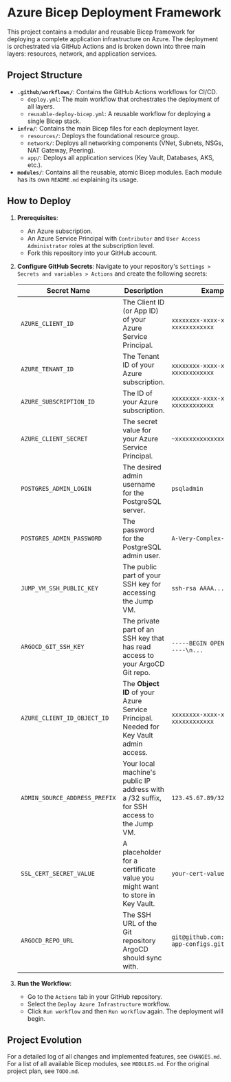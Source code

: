 # Azure Bicep Deployment Framework

This project contains a modular and reusable Bicep framework for deploying a complete application infrastructure on Azure. The deployment is orchestrated via GitHub Actions and is broken down into three main layers: resources, network, and application services.

## Project Structure

- **`.github/workflows/`**: Contains the GitHub Actions workflows for CI/CD.
  - `deploy.yml`: The main workflow that orchestrates the deployment of all layers.
  - `reusable-deploy-bicep.yml`: A reusable workflow for deploying a single Bicep stack.
- **`infra/`**: Contains the main Bicep files for each deployment layer.
  - `resources/`: Deploys the foundational resource group.
  - `network/`: Deploys all networking components (VNet, Subnets, NSGs, NAT Gateway, Peering).
  - `app/`: Deploys all application services (Key Vault, Databases, AKS, etc.).
- **`modules/`**: Contains all the reusable, atomic Bicep modules. Each module has its own `README.md` explaining its usage.

## How to Deploy

1.  **Prerequisites**:
    - An Azure subscription.
    - An Azure Service Principal with `Contributor` and `User Access Administrator` roles at the subscription level.
    - Fork this repository into your GitHub account.

2.  **Configure GitHub Secrets**:
    Navigate to your repository's `Settings > Secrets and variables > Actions` and create the following secrets:

    | Secret Name | Description | Example Value |
    |---|---|---|
    | `AZURE_CLIENT_ID` | The Client ID (or App ID) of your Azure Service Principal. | `xxxxxxxx-xxxx-xxxx-xxxx-xxxxxxxxxxxx` |
    | `AZURE_TENANT_ID` | The Tenant ID of your Azure subscription. | `xxxxxxxx-xxxx-xxxx-xxxx-xxxxxxxxxxxx` |
    | `AZURE_SUBSCRIPTION_ID` | The ID of your Azure subscription. | `xxxxxxxx-xxxx-xxxx-xxxx-xxxxxxxxxxxx` |
    | `AZURE_CLIENT_SECRET` | The secret value for your Azure Service Principal. | `~xxxxxxxxxxxxxxxxxxxxxxxxxxxxxx` |
    | `POSTGRES_ADMIN_LOGIN` | The desired admin username for the PostgreSQL server. | `psqladmin` |
    | `POSTGRES_ADMIN_PASSWORD`| The password for the PostgreSQL admin user. | `A-Very-Complex-Password!123` |
    | `JUMP_VM_SSH_PUBLIC_KEY`| The public part of your SSH key for accessing the Jump VM. | `ssh-rsa AAAA...` |
    | `ARGOCD_GIT_SSH_KEY`   | The private part of an SSH key that has read access to your ArgoCD Git repo. | `-----BEGIN OPENSSH PRIVATE KEY-----\n...` |
    | `AZURE_CLIENT_ID_OBJECT_ID` | The **Object ID** of your Azure Service Principal. Needed for Key Vault admin access. | `xxxxxxxx-xxxx-xxxx-xxxx-xxxxxxxxxxxx` |
    | `ADMIN_SOURCE_ADDRESS_PREFIX` | Your local machine's public IP address with a /32 suffix, for SSH access to the Jump VM. | `123.45.67.89/32` |
    | `SSL_CERT_SECRET_VALUE`| A placeholder for a certificate value you might want to store in Key Vault. | `your-cert-value` |
    | `ARGOCD_REPO_URL` | The SSH URL of the Git repository ArgoCD should sync with. | `git@github.com:your-user/your-app-configs.git` |

3.  **Run the Workflow**:
    - Go to the `Actions` tab in your GitHub repository.
    - Select the `Deploy Azure Infrastructure` workflow.
    - Click `Run workflow` and then `Run workflow` again. The deployment will begin.

## Project Evolution

For a detailed log of all changes and implemented features, see `CHANGES.md`.
For a list of all available Bicep modules, see `MODULES.md`.
For the original project plan, see `TODO.md`.
